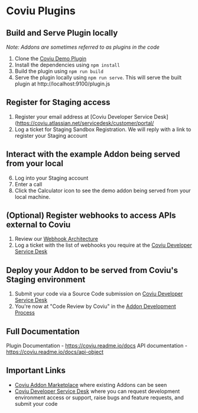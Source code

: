 # Coviu Plugins

## Build and Serve Plugin locally
_Note: Addons are sometimes referred to as plugins in the code_
1. Clone the [Coviu Demo Plugin](https://github.com/coviu/coviu-addons)
2. Install the dependencies using `npm install`
3. Build the plugin using `npm run build`
4. Serve the plugin locally using `npm run serve`. This will serve the built plugin at http://localhost:9100/plugin.js

## Register for Staging access
1. Register your email address at [Coviu Developer Service Desk](https://coviu.atlassian.net/servicedesk/customer/portal/
2. Log a ticket for Staging Sandbox Registration. We will reply with a link to register your Staging account

## Interact with the example Addon being served from your local
6. Log into your Staging account
7. Enter a call
8. Click the Calculator icon to see the demo addon being served from your local machine.

## (Optional) Register webhooks to access APIs external to Coviu
1. Review our [Webhook Architecture](https://coviu.readme.io/docs/webhook-documentation) 
2. Log a ticket with the list of webhooks you require at the [Coviu Developer Service Desk](https://coviu.atlassian.net/servicedesk/customer/portal/8)

## Deploy your Addon to be served from Coviu's Staging environment
1. Submit your code via a Source Code submission on [Coviu Developer Service Desk](https://coviu.atlassian.net/servicedesk/customer/portal/8)
2. You're now at "Code Review by Coviu" in the [Addon Development Process](https://github.com/coviu/coviu-addons/wiki/Addon-development-process)


## Full Documentation
Plugin Documentation - https://coviu.readme.io/docs
API documentation - https://coviu.readme.io/docs/api-object  

## Important Links 
* [Coviu Addon Marketplace](https://coviu.com/addons) where existing Addons can be seen
* [Coviu Developer Service Desk](https://coviu.atlassian.net/servicedesk/customer/portal/8) where you can request development environment access or support, raise bugs and feature requests, and submit your code

